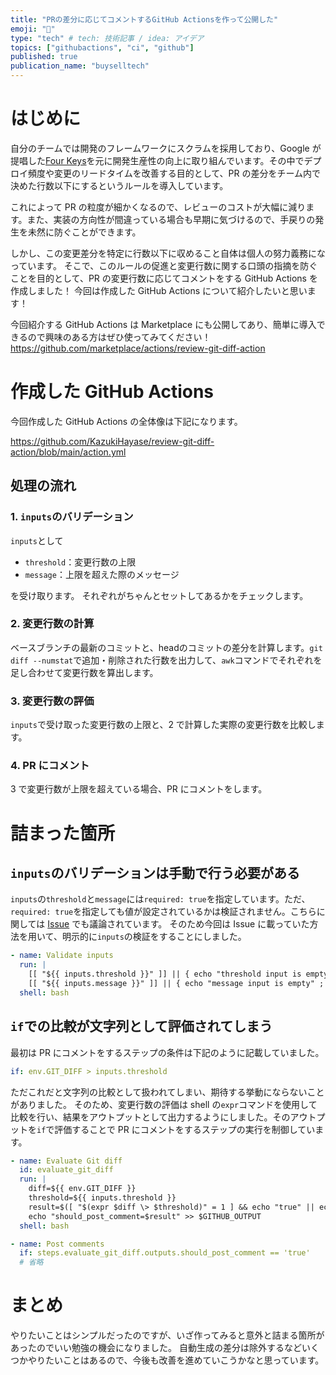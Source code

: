 ```yaml
---
title: "PRの差分に応じてコメントするGitHub Actionsを作って公開した"
emoji: "🐡"
type: "tech" # tech: 技術記事 / idea: アイデア
topics: ["githubactions", "ci", "github"]
published: true
publication_name: "buyselltech"
---
```


# はじめに
自分のチームでは開発のフレームワークにスクラムを採用しており、Google が提唱した[Four Keys](https://cloud.google.com/blog/ja/products/gcp/using-the-four-keys-to-measure-your-devops-performance)を元に開発生産性の向上に取り組んでいます。その中でデプロイ頻度や変更のリードタイムを改善する目的として、PR の差分をチーム内で決めた行数以下にするというルールを導入しています。

これによって PR の粒度が細かくなるので、レビューのコストが大幅に減ります。また、実装の方向性が間違っている場合も早期に気づけるので、手戻りの発生を未然に防ぐことができます。

しかし、この変更差分を特定に行数以下に収めること自体は個人の努力義務になっています。
そこで、このルールの促進と変更行数に関する口頭の指摘を防ぐことを目的として、PR の変更行数に応じてコメントをする GitHub Actions を作成しました！
今回は作成した GitHub Actions について紹介したいと思います！

今回紹介する GitHub Actions は Marketplace にも公開してあり、簡単に導入できるので興味のある方はぜひ使ってみてください！
https://github.com/marketplace/actions/review-git-diff-action

# 作成した GitHub Actions
今回作成した GitHub Actions の全体像は下記になります。

https://github.com/KazukiHayase/review-git-diff-action/blob/main/action.yml

## 処理の流れ
### 1. `inputs`のバリデーション 
`inputs`として

- `threshold`：変更行数の上限
- `message`：上限を超えた際のメッセージ

を受け取ります。
それぞれがちゃんとセットしてあるかをチェックします。

### 2. 変更行数の計算
ベースブランチの最新のコミットと、headのコミットの差分を計算します。`git diff --numstat`で追加・削除された行数を出力して、`awk`コマンドでそれぞれを足し合わせて変更行数を算出します。

### 3. 変更行数の評価
`inputs`で受け取った変更行数の上限と、2 で計算した実際の変更行数を比較します。

### 4. PR にコメント 
3 で変更行数が上限を超えている場合、PR にコメントをします。

# 詰まった箇所
## `inputs`のバリデーションは手動で行う必要がある

`inputs`の`threshold`と`message`には`required: true`を指定しています。ただ、`required: true`を指定しても値が設定されているかは検証されません。こちらに関しては [Issue](https://github.com/actions/runner/issues/1070) でも議論されています。
そのため今回は Issue に載っていた方法を用いて、明示的に`inputs`の検証をすることにしました。
```yml
- name: Validate inputs
  run: |
    [[ "${{ inputs.threshold }}" ]] || { echo "threshold input is empty" ; exit 1; }
    [[ "${{ inputs.message }}" ]] || { echo "message input is empty" ; exit 1; }
  shell: bash
```


## `if`での比較が文字列として評価されてしまう
最初は PR にコメントをするステップの条件は下記のように記載していました。
```yml
if: env.GIT_DIFF > inputs.threshold
```
ただこれだと文字列の比較として扱われてしまい、期待する挙動にならないことがありました。
そのため、変更行数の評価は shell の`expr`コマンドを使用して比較を行い、結果をアウトプットとして出力するようにしました。そのアウトプットを`if`で評価することで PR にコメントをするステップの実行を制御しています。
```yml
- name: Evaluate Git diff
  id: evaluate_git_diff
  run: |
    diff=${{ env.GIT_DIFF }}
    threshold=${{ inputs.threshold }}
    result=$([ "$(expr $diff \> $threshold)" = 1 ] && echo "true" || echo "false")
    echo "should_post_comment=$result" >> $GITHUB_OUTPUT
  shell: bash

- name: Post comments
  if: steps.evaluate_git_diff.outputs.should_post_comment == 'true'
  # 省略
```

# まとめ
やりたいことはシンプルだったのですが、いざ作ってみると意外と詰まる箇所があったのでいい勉強の機会になりました。
自動生成の差分は除外するなどいくつかやりたいことはあるので、今後も改善を進めていこうかなと思っています。
